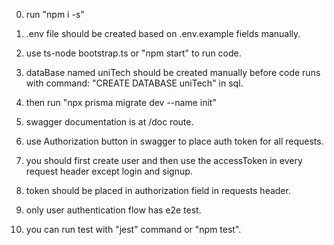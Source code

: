 0. run "npm i -s"

1. .env file should be created based on .env.example fields manually.

2. use ts-node bootstrap.ts or "npm start" to run code.

3. dataBase named uniTech should be created manually before code runs with command: "CREATE DATABASE uniTech" in sql.

4. then run "npx prisma migrate dev --name init"

5. swagger documentation is at /doc route.

6. use Authorization button in swagger to place auth token for all requests.

7. you should first create user and then use the accessToken in every request header except login and signup.

8. token should be placed in authorization field in requests header.

9. only user authentication flow has e2e test.

10. you can run test with "jest" command or "npm test".
